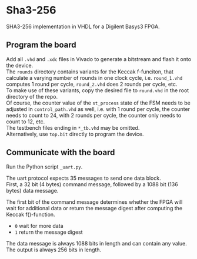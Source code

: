 # Sha3-256

SHA3-256 implementation in VHDL for a Digilent Basys3 FPGA.


## Program the board

Add all `.vhd` and `.xdc` files in Vivado to generate a bitstream and flash it onto the device.\
The `rounds` directory contains variants for the Keccak f-funciton, that calculate a varying number of rounds in one clock cycle, i.e. `round_1.vhd` computes 1 round per cycle, `round_2.vhd` does 2 rounds per cycle, etc.\
To make use of these variants, copy the desired file to `round.vhd` in the root directory of the repo.\
Of course, the counter value of the `st_process` state of the FSM needs to be adjusted in `control_path.vhd` as well, i.e. with 1 round per cycle, the counter needs to count to 24, with 2 rounds per cycle, the counter only needs to count to 12, etc.\
The testbench files ending in `*_tb.vhd` may be omitted.\
Alternatively, use `top.bit` directly to program the device.


## Communicate with the board

Run the Python script `_uart.py`.

The uart protocol expects 35 messages to send one data block.\
First, a 32 bit (4 bytes) command message, followed by a 1088 bit (136 bytes) data message.

The first bit of the command message determines whether the FPGA will wait for additional data or return the message digest after computing the Keccak f()-function.

* `0` wait for more data
* `1` return the message digest

The data message is always 1088 bits in length and can contain any value.\
The output is always 256 bits in length.
